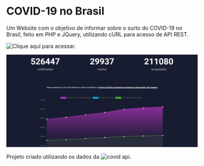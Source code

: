 # COVID-19 no Brasil

Um Website com o objetivo de informar sobre o surto do COVID-19 no Brasil, feito em PHP e JQuery, utilizando cURL para acesso de API REST.

![Clique aqui](http://caiolucas.com.br/covid) para acessar.

![](screenshots/covid.png)

Projeto criado utilizando os dados da ![covid api](https://github.com/backtrackbaba/covid-api).
